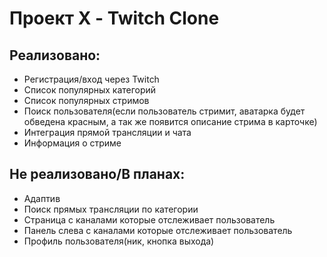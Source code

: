 # Проект Х - Twitch Clone

## Реализовано:

- Регистрация/вход через Twitch
- Список популярных категорий
- Список популярных стримов
- Поиск пользователя(если пользователь стримит, аватарка будет обведена красным, а так же появится описание стрима в карточке)
- Интеграция прямой трансляции и чата
- Информация о стриме

## Не реализовано/В планах:

- Адаптив
- Поиск прямых трансляции по категории
- Страница с каналами которые отслеживает пользователь
- Панель слева с каналами которые отслеживает пользователь
- Профиль пользователя(ник, кнопка выхода)
